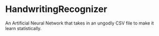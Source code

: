 # HandwritingRecognizer
An Artificial Neural Network that takes in an ungodly CSV file to make it learn statistically.
